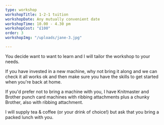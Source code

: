```yaml
---
type: workshop
workshopTitle: 1-2-1 tuition
workshopDate: Any mutually convenient date
workshopTime: 10.00 - 4.30 pm
workshopCost: "£100"
order: 3
workshopImg: "/uploads/jane-3.jpg"

---
```

You decide want to want to learn and I will tailor the workshop to your needs.

If you have invested in a new machine, why not bring it along and we can check it all works ok and then make sure you have the skills to get started when you're back at home.

If you'd prefer not to bring a machine with you, I have Knitmaster and Brother punch card machines with ribbing attachments plus a chunky Brother, also with ribbing attachment.

I will supply tea & coffee (or your drink of choice!) but ask that you bring a packed lunch with you.
